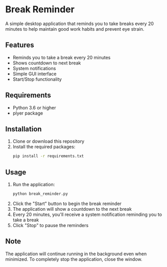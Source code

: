 # Break Reminder

A simple desktop application that reminds you to take breaks every 20 minutes to help maintain good work habits and prevent eye strain.

## Features

- Reminds you to take a break every 20 minutes
- Shows countdown to next break
- System notifications
- Simple GUI interface
- Start/Stop functionality

## Requirements

- Python 3.6 or higher
- plyer package

## Installation

1. Clone or download this repository
2. Install the required packages:
   ```bash
   pip install -r requirements.txt
   ```

## Usage

1. Run the application:
   ```bash
   python break_reminder.py
   ```
2. Click the "Start" button to begin the break reminder
3. The application will show a countdown to the next break
4. Every 20 minutes, you'll receive a system notification reminding you to take a break
5. Click "Stop" to pause the reminders

## Note

The application will continue running in the background even when minimized. To completely stop the application, close the window. 